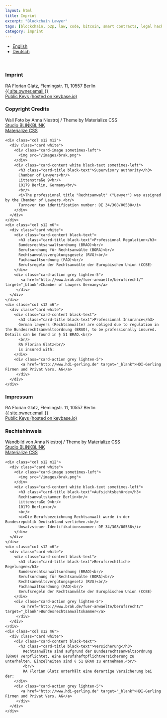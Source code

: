 ```yaml
---
layout: html
title: Imprint
excerpt: "Blockchain Lawyer"
tags: [blockchain, p2p, law, code, bitcoin, smart contracts, legal hacking, legal automation]
category: imprint
---
```



<div class="row container" style="margin-bottom: 4em;">
  <div class="col s12">
    <ul class="tabs tab-demo">
      <li class="tab col s3"><a href="#en">English</a></li>
      <li class="tab col s3"><a href="#de">Deutsch</a></li>
    </ul>
  </div>    
</div>


<div class="row container">

  <div id="en">
    <div class="col s12 m6">
      <div class="card white">
        <div class="card-content black-text">
          <h3 class="card-title black-text">Imprint</h3>
          RA Florian Glatz, Flemingstr. 11, 10557 Berlin
        </div>
        <div class="card-action grey lighten-5">
           <a href="mailto:{{ site.owner.email }}" target="_blank">{{ site.owner.email }}</a>
         </div>
        <div class="card-action grey lighten-5">
           <a href="https://keybase.io/ftg" target="_blank">Public Keys (hosted on keybase.io)</a>
         </div>                 
      </div>
    </div>
    <div class="col s12 m6">
      <div class="card white">
        <div class="card-content black-text">
          <h3 class="card-title black-text">Copyright Credits</h3>
          Wall Foto by Anna Niestroj / Theme by Materialize CSS
        </div>
        <div class="card-action grey lighten-5">
           <a href="http://www.blinkblink.de" target="_blank">Studio BLINKBLINK</a>
         </div>
        <div class="card-action grey lighten-5">
           <a href="http://materializecss.com" target="_blank">Materialize CSS</a>
         </div>                         
      </div>
    </div>    

    <div class="col s12 m12">
      <div class="card white">
        <div class="card-image sometimes-left">
          <img src="/images/brak.png">
        </div>      
        <div class="card-content white black-text sometimes-left">
          <h3 class="card-title black-text">Supervisory authority</h3>
          Chamber of Lawyers<br/>
          Littenstraße 9<br/>
          10179 Berlin, Germany<br/>
          <br/>
          <i>The professional title "Rechtsanwalt" ("Lawyer") was assigned by the Chamber of Lawyers.<br/>
          Turnover tax identification number: DE 34/308/00538</i>
        </div>
      </div>
    </div>
    <div class="col s12 m6">  
      <div class="card white">
        <div class="card-content black-text">
          <h3 class="card-title black-text">Professional Regulation</h3>
          Bundesrechtsanwaltsordnung (BRAO)<br/>
          Berufsordnung für Rechtsanwälte (BORA)<br/>
          Rechtsanwaltsvergütungsgesetz (RVG)<br/>
          Fachanwaltsordnung (FAO)<br/>
          Berufsregeln der Rechtsanwälte der Europäischen Union (CCBE)
        </div>
        <div class="card-action grey lighten-5">
           <a href="http://www.brak.de/fuer-anwaelte/berufsrecht/" target="_blank">Chamber of Lawyers Germany</a>
         </div>
      </div>
    </div>
    <div class="col s12 m6">  
      <div class="card white">
        <div class="card-content black-text">
          <h3 class="card-title black-text">Professional Insurance</h3>
          German lawyers (Rechtsanwälte) are obliged due to regulation in the Bundesrechtsanwaltsordnung (BRAO), to be professionally insured. Details can be found in § 51 BRAO.<br/>
          <br/>
          RA Florian Glatz<br/>
          is insured with:
        </div>
        <div class="card-action grey lighten-5">
           <a href="http://www.hdi-gerling.de" target="_blank">HDI-Gerling Firmen und Privat Vers. AG</a>
         </div>
      </div>  
    </div>
  </div>

  <div id="de">
    <div class="col s12 m6">
      <div class="card white">
        <div class="card-content black-text">
          <h3 class="card-title black-text">Impressum</h3>
          RA Florian Glatz, Flemingstr. 11, 10557 Berlin
        </div>
        <div class="card-action grey lighten-5">
           <a href="mailto:{{ site.owner.email }}" target="_blank">{{ site.owner.email }}</a>
         </div>
        <div class="card-action grey lighten-5">
           <a href="https://keybase.io/ftg" target="_blank">Public Keys (hosted on keybase.io)</a>
         </div>                 
      </div>
    </div>
    <div class="col s12 m6">
      <div class="card white">
        <div class="card-content black-text">
          <h3 class="card-title black-text">Rechtehinweis</h3>
          Wandbild von Anna Niestroj / Theme by Materialize CSS
        </div>
        <div class="card-action grey lighten-5">
           <a href="http://www.blinkblink.de" target="_blank">Studio BLINKBLINK</a>
         </div>
        <div class="card-action grey lighten-5">
           <a href="http://materializecss.com" target="_blank">Materialize CSS</a>
         </div>                         
      </div>
    </div>

    <div class="col s12 m12">
      <div class="card white">
        <div class="card-image sometimes-left">
          <img src="/images/brak.png">
        </div>      
        <div class="card-content white black-text sometimes-left">
          <h3 class="card-title black-text">Aufsichtsbehörde</h3>
          Rechtsanwaltskammer Berlin<br/>
          Littenstraße 9<br/>
          10179 Berlin<br/>
          <br/>
          <i>Die Berufsbezeichnung Rechtsanwalt wurde in der Bundesrepublik Deutschland verliehen.<br/>
          Umsatzsteuer-Identifikationsnummer: DE 34/308/00538</i>
        </div>
      </div>      
    </div>
    <div class="col s12 m6">  
      <div class="card white">
        <div class="card-content black-text">
          <h3 class="card-title black-text">Berufsrechtliche Regelungen</h3>
          Bundesrechtsanwaltsordnung (BRAO)<br/>
          Berufsordnung für Rechtsanwälte (BORA)<br/>
          Rechtsanwaltsvergütungsgesetz (RVG)<br/>
          Fachanwaltsordnung (FAO)<br/>
          Berufsregeln der Rechtsanwälte der Europäischen Union (CCBE)
        </div>
        <div class="card-action grey lighten-5">
           <a href="http://www.brak.de/fuer-anwaelte/berufsrecht/" target="_blank">Bundesrechtsanwaltskammer</a>
         </div>
      </div>
    </div>
    <div class="col s12 m6">  
      <div class="card white">
        <div class="card-content black-text">
          <h3 class="card-title black-text">Versicherung</h3>
            Rechtsanwälte sind aufgrund der Bundesrechtsanwaltsordnung (BRAO) verpflichtet, eine Berufshaftpflichtversicherung zu unterhalten. Einzelheiten sind § 51 BRAO zu entnehmen.<br/>
            <br/>
            RA Florian Glatz unterhält eine derartige Versicherung bei der:
        </div>
        <div class="card-action grey lighten-5">
           <a href="http://www.hdi-gerling.de" target="_blank">HDI-Gerling Firmen und Privat Vers. AG</a>
         </div>
      </div>  
    </div>
  </div>

</div>